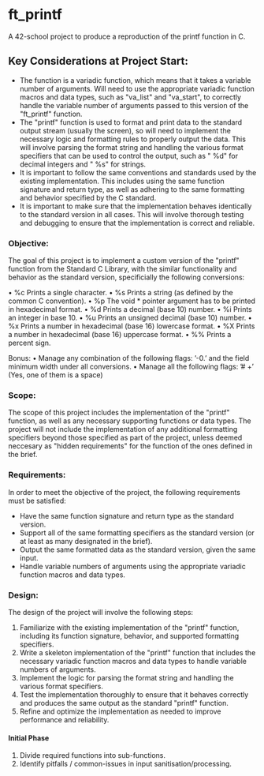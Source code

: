 # ft_printf
A 42-school project to produce a reproduction of the printf function in C.

## Key Considerations at Project Start:

* The function is a variadic function, which means that it takes a variable number of arguments. Will need to use the appropriate variadic function macros and data types, such as "va_list" and "va_start", to correctly handle the variable number of arguments passed to this version of the "ft_printf" function.
* The "printf" function is used to format and print data to the standard output stream (usually the screen), so will need to implement the necessary logic and formatting rules to properly output the data. This will involve parsing the format string and handling the various format specifiers that can be used to control the output, such as " %d" for decimal integers and " %s" for strings.
* It is important to follow the same conventions and standards used by the existing implementation. This includes using the same function signature and return type, as well as adhering to the same formatting and behavior specified by the C standard.
* It is important to make sure that the implementation behaves identically to the standard version in all cases. This will involve thorough testing and debugging to ensure that the implementation is correct and reliable.

### Objective: 
The goal of this project is to implement a custom version of the "printf" function from the Standard C Library, with the similar functionality and behavior as the standard version, specificially the following conversions:

• %c Prints a single character.
• %s Prints a string (as defined by the common C convention).
• %p The void * pointer argument has to be printed in hexadecimal format.
• %d Prints a decimal (base 10) number.
• %i Prints an integer in base 10.
• %u Prints an unsigned decimal (base 10) number.
• %x Prints a number in hexadecimal (base 16) lowercase format.
• %X Prints a number in hexadecimal (base 16) uppercase format.
• %% Prints a percent sign.

Bonus:
• Manage any combination of the following flags: ’-0.’ and the field minimum width under all conversions.
• Manage all the following flags: ’# +’ (Yes, one of them is a space)

### Scope: 
The scope of this project includes the implementation of the "printf" function, as well as any necessary supporting functions or data types. The project will not include the implementation of any additional formatting specifiers beyond those specified as part of the project, unless deemed neccesary as "hidden requirements" for the function of the ones defined in the brief.

### Requirements: 
In order to meet the objective of the project, the following requirements must be satisfied:

* Have the same function signature and return type as the standard version.
* Support all of the same formatting specifiers as the standard version (or at least as many designated in the brief).
* Output the same formatted data as the standard version, given the same input.
* Handle variable numbers of arguments using the appropriate variadic function macros and data types.

### Design: 
The design of the project will involve the following steps:

1. Familiarize with the existing implementation of the "printf" function, including its function signature, behavior, and supported formatting specifiers.
2. Write a skeleton implementation of the "printf" function that includes the necessary variadic function macros and data types to handle variable numbers of arguments.
3. Implement the logic for parsing the format string and handling the various format specifiers.
4. Test the implementation thoroughly to ensure that it behaves correctly and produces the same output as the standard "printf" function.
5. Refine and optimize the implementation as needed to improve performance and reliability.  

#### Initial Phase
1. Divide required functions into sub-functions.
2. Identify pitfalls / common-issues in input sanitisation/processing.